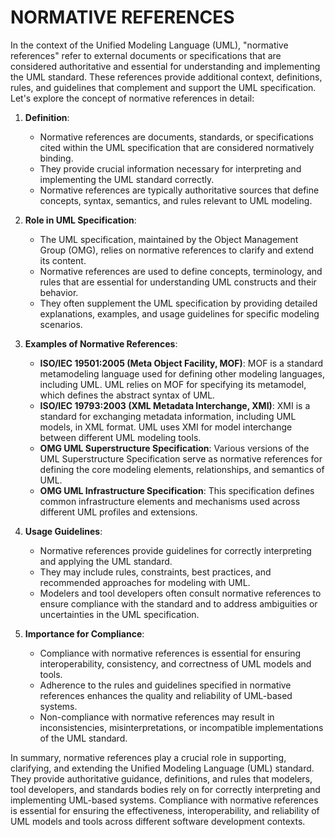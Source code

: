# NORMATIVE REFERENCES

In the context of the Unified Modeling Language (UML), "normative references" refer to external documents or specifications that are considered authoritative and essential for understanding and implementing the UML standard. These references provide additional context, definitions, rules, and guidelines that complement and support the UML specification. Let's explore the concept of normative references in detail:

1. **Definition**:
   * Normative references are documents, standards, or specifications cited within the UML specification that are considered normatively binding.
   * They provide crucial information necessary for interpreting and implementing the UML standard correctly.
   * Normative references are typically authoritative sources that define concepts, syntax, semantics, and rules relevant to UML modeling.

2. **Role in UML Specification**:
   * The UML specification, maintained by the Object Management Group (OMG), relies on normative references to clarify and extend its content.
   * Normative references are used to define concepts, terminology, and rules that are essential for understanding UML constructs and their behavior.
   * They often supplement the UML specification by providing detailed explanations, examples, and usage guidelines for specific modeling scenarios.

3. **Examples of Normative References**:
   * **ISO/IEC 19501:2005 (Meta Object Facility, MOF)**: MOF is a standard metamodeling language used for defining other modeling languages, including UML. UML relies on MOF for specifying its metamodel, which defines the abstract syntax of UML.
   * **ISO/IEC 19793:2003 (XML Metadata Interchange, XMI)**: XMI is a standard for exchanging metadata information, including UML models, in XML format. UML uses XMI for model interchange between different UML modeling tools.
   * **OMG UML Superstructure Specification**: Various versions of the UML Superstructure Specification serve as normative references for defining the core modeling elements, relationships, and semantics of UML.
   * **OMG UML Infrastructure Specification**: This specification defines common infrastructure elements and mechanisms used across different UML profiles and extensions.

4. **Usage Guidelines**:
   * Normative references provide guidelines for correctly interpreting and applying the UML standard.
   * They may include rules, constraints, best practices, and recommended approaches for modeling with UML.
   * Modelers and tool developers often consult normative references to ensure compliance with the standard and to address ambiguities or uncertainties in the UML specification.

5. **Importance for Compliance**:
   * Compliance with normative references is essential for ensuring interoperability, consistency, and correctness of UML models and tools.
   * Adherence to the rules and guidelines specified in normative references enhances the quality and reliability of UML-based systems.
   * Non-compliance with normative references may result in inconsistencies, misinterpretations, or incompatible implementations of the UML standard.

In summary, normative references play a crucial role in supporting, clarifying, and extending the Unified Modeling Language (UML) standard. They provide authoritative guidance, definitions, and rules that modelers, tool developers, and standards bodies rely on for correctly interpreting and implementing UML-based systems. Compliance with normative references is essential for ensuring the effectiveness, interoperability, and reliability of UML models and tools across different software development contexts.
